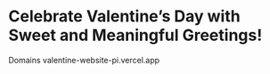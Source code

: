 # Celebrate Valentine’s Day with Sweet and Meaningful Greetings!
Domains
valentine-website-pi.vercel.app
